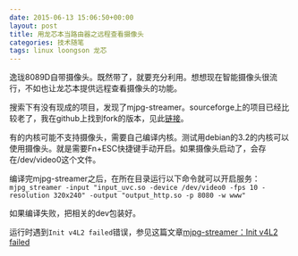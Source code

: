 ```yaml
---
date: 2015-06-13 15:06:50+00:00
layout: post
title: 用龙芯本当路由器之远程查看摄像头
categories: 技术随笔
tags: linux loongson 龙芯
---
```


逸珑8089D自带摄像头。既然带了，就要充分利用。想想现在智能摄像头很流行，不如也让龙芯本提供远程查看摄像头的功能。

搜索下有没有现成的项目，发现了mjpg-streamer。sourceforge上的项目已经比较老了，我在github上找到fork的版本，见此[链接](https://github.com/codewithpassion/mjpg-streamer)。

有的内核可能不支持摄像头，需要自己编译内核。测试用debian的3.2的内核可以使用摄像头。就是需要Fn+ESC快捷键手动开启。如果摄像头启动了，会存在/dev/video0这个文件。

编译完mjpg-streamer之后，在所在目录运行以下命令就可以开启服务：`mjpg_streamer -input "input_uvc.so -device /dev/video0 -fps 10 -resolution 320x240" -output "output_http.so -p 8080 -w www"`

如果编译失败，把相关的dev包装好。

运行时遇到`Init v4L2 failed`错误，参见这篇文章[mjpg-streamer：Init v4L2 failed](http://blog.csdn.net/firefoxbug/article/details/7524697)
